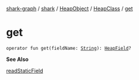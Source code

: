 [shark-graph](../../../index.md) / [shark](../../index.md) / [HeapObject](../index.md) / [HeapClass](index.md) / [get](./get.md)

# get

`operator fun get(fieldName: `[`String`](https://kotlinlang.org/api/latest/jvm/stdlib/kotlin/-string/index.html)`): `[`HeapField`](../../-heap-field/index.md)`?`

**See Also**

[readStaticField](read-static-field.md)

